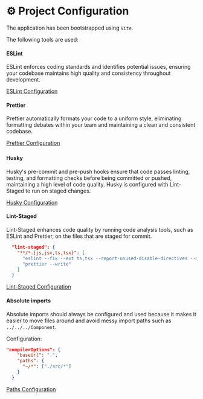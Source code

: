 # ⚙️ Project Configuration

The application has been bootstrapped using `Vite`.

The following tools are used:

#### ESLint

ESLint enforces coding standards and identifies potential issues, ensuring your codebase maintains high quality and consistency throughout development.

[ESLint Configuration](../.eslintrc.json)

#### Prettier

Prettier automatically formats your code to a uniform style, eliminating formatting debates within your team and maintaining a clean and consistent codebase.

[Prettier Configuration](../.prettierrc)

###

#### Husky

Husky's pre-commit and pre-push hooks ensure that code passes linting, testing, and formatting checks before being committed or pushed, maintaining a high level of code quality.
Husky is configured with Lint-Staged to run on staged changes.

[Husky Configuration](../.husky\pre-commit)

#### Lint-Staged

Lint-Staged enhances code quality by running code analysis tools, such as ESLint and Prettier, on the files that are staged for commit. 

```json
  "lint-staged": {
    "**/*.{js,jsx,ts,tsx}": [
      "eslint --fix --ext ts,tsx --report-unused-disable-directives --max-warnings 0",
      "prettier --write"
    ]
  }
```

[Lint-Staged Configuration](../package.json)

#### Absolute imports

Absolute imports should always be configured and used because it makes it easier to move files around and avoid messy import paths such as `../../../Component`.

Configuration:

```json
"compilerOptions": {
    "baseUrl": ".",
    "paths": {
      "~/*": ["./src/*"]
    }
  }
```

[Paths Configuration](../tsconfig.json)
